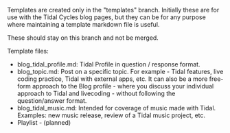 Templates are created only in the "templates" branch.
Initially these are for use with the Tidal Cycles blog pages, but they can be for any purpose where maintaining a template markdown file is useful.

These should stay on this branch and not be merged.

Template files:

- blog_tidal_profile.md: Tidal Profile in question / response format.
- blog_topic.md: Post on a specific topic. For example - Tidal features, live coding practice, Tidal with external apps, etc. It can also be a more free-form approach to the Blog profile - where you discuss your individual approach to Tidal and livecoding - without following the question/answer format.
- blog_tidal_music.md: Intended for coverage of music made with Tidal. Examples: new music release, review of a Tidal music project, etc.
- Playlist - (planned)
